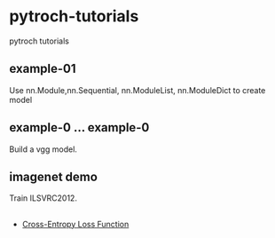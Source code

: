 # pytroch-tutorials
pytroch tutorials

## example-01
Use nn.Module,nn.Sequential, nn.ModuleList, nn.ModuleDict to create model

## example-0 ... example-0
Build a vgg model.

## imagenet demo
Train ILSVRC2012.

## 
- [Cross-Entropy Loss Function](https://towardsdatascience.com/cross-entropy-loss-function-f38c4ec8643e)